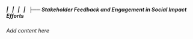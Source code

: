 ##### |   |   |   |   ├── Stakeholder Feedback and Engagement in Social Impact Efforts

*Add content here*